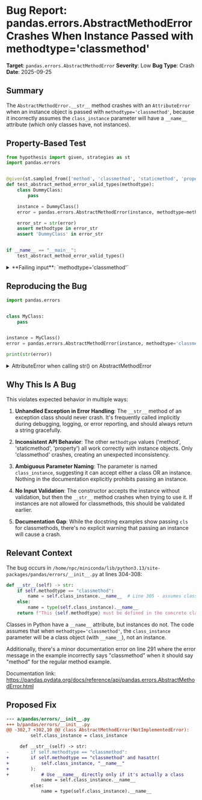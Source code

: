 # Bug Report: pandas.errors.AbstractMethodError Crashes When Instance Passed with methodtype='classmethod'

**Target**: `pandas.errors.AbstractMethodError`
**Severity**: Low
**Bug Type**: Crash
**Date**: 2025-09-25

## Summary

The `AbstractMethodError.__str__` method crashes with an `AttributeError` when an instance object is passed with `methodtype='classmethod'`, because it incorrectly assumes the `class_instance` parameter will have a `__name__` attribute (which only classes have, not instances).

## Property-Based Test

```python
from hypothesis import given, strategies as st
import pandas.errors


@given(st.sampled_from(['method', 'classmethod', 'staticmethod', 'property']))
def test_abstract_method_error_valid_types(methodtype):
    class DummyClass:
        pass

    instance = DummyClass()
    error = pandas.errors.AbstractMethodError(instance, methodtype=methodtype)

    error_str = str(error)
    assert methodtype in error_str
    assert 'DummyClass' in error_str


if __name__ == "__main__":
    test_abstract_method_error_valid_types()
```

<details>

<summary>
**Failing input**: `methodtype='classmethod'`
</summary>
```
Traceback (most recent call last):
  File "/home/npc/pbt/agentic-pbt/worker_/28/hypo.py", line 19, in <module>
    test_abstract_method_error_valid_types()
    ~~~~~~~~~~~~~~~~~~~~~~~~~~~~~~~~~~~~~~^^
  File "/home/npc/pbt/agentic-pbt/worker_/28/hypo.py", line 6, in test_abstract_method_error_valid_types
    def test_abstract_method_error_valid_types(methodtype):
                   ^^^
  File "/home/npc/miniconda/lib/python3.13/site-packages/hypothesis/core.py", line 2124, in wrapped_test
    raise the_error_hypothesis_found
  File "/home/npc/pbt/agentic-pbt/worker_/28/hypo.py", line 13, in test_abstract_method_error_valid_types
    error_str = str(error)
  File "/home/npc/miniconda/lib/python3.13/site-packages/pandas/errors/__init__.py", line 305, in __str__
    name = self.class_instance.__name__
           ^^^^^^^^^^^^^^^^^^^^^^^^^^^^
AttributeError: 'DummyClass' object has no attribute '__name__'. Did you mean: '__ne__'?
Falsifying example: test_abstract_method_error_valid_types(
    methodtype='classmethod',
)
```
</details>

## Reproducing the Bug

```python
import pandas.errors


class MyClass:
    pass


instance = MyClass()
error = pandas.errors.AbstractMethodError(instance, methodtype='classmethod')

print(str(error))
```

<details>

<summary>
AttributeError when calling str() on AbstractMethodError
</summary>
```
Traceback (most recent call last):
  File "/home/npc/pbt/agentic-pbt/worker_/28/repo.py", line 11, in <module>
    print(str(error))
          ~~~^^^^^^^
  File "/home/npc/miniconda/lib/python3.13/site-packages/pandas/errors/__init__.py", line 305, in __str__
    name = self.class_instance.__name__
           ^^^^^^^^^^^^^^^^^^^^^^^^^^^^
AttributeError: 'MyClass' object has no attribute '__name__'. Did you mean: '__ne__'?
```
</details>

## Why This Is A Bug

This violates expected behavior in multiple ways:

1. **Unhandled Exception in Error Handling**: The `__str__` method of an exception class should never crash. It's frequently called implicitly during debugging, logging, or error reporting, and should always return a string gracefully.

2. **Inconsistent API Behavior**: The other `methodtype` values ('method', 'staticmethod', 'property') all work correctly with instance objects. Only 'classmethod' crashes, creating an unexpected inconsistency.

3. **Ambiguous Parameter Naming**: The parameter is named `class_instance`, suggesting it can accept either a class OR an instance. Nothing in the documentation explicitly prohibits passing an instance.

4. **No Input Validation**: The constructor accepts the instance without validation, but then the `__str__` method crashes when trying to use it. If instances are not allowed for classmethods, this should be validated earlier.

5. **Documentation Gap**: While the docstring examples show passing `cls` for classmethods, there's no explicit warning that passing an instance will cause a crash.

## Relevant Context

The bug occurs in `/home/npc/miniconda/lib/python3.13/site-packages/pandas/errors/__init__.py` at lines 304-308:

```python
def __str__(self) -> str:
    if self.methodtype == "classmethod":
        name = self.class_instance.__name__  # Line 305 - assumes class_instance is a class
    else:
        name = type(self.class_instance).__name__
    return f"This {self.methodtype} must be defined in the concrete class {name}"
```

Classes in Python have a `__name__` attribute, but instances do not. The code assumes that when `methodtype='classmethod'`, the `class_instance` parameter will be a class object (with `__name__`), not an instance.

Additionally, there's a minor documentation error on line 291 where the error message in the example incorrectly says "classmethod" when it should say "method" for the regular method example.

Documentation link: https://pandas.pydata.org/docs/reference/api/pandas.errors.AbstractMethodError.html

## Proposed Fix

```diff
--- a/pandas/errors/__init__.py
+++ b/pandas/errors/__init__.py
@@ -302,7 +302,10 @@ class AbstractMethodError(NotImplementedError):
         self.class_instance = class_instance

     def __str__(self) -> str:
-        if self.methodtype == "classmethod":
+        if self.methodtype == "classmethod" and hasattr(
+            self.class_instance, "__name__"
+        ):
+            # Use __name__ directly only if it's actually a class
             name = self.class_instance.__name__
         else:
             name = type(self.class_instance).__name__
```